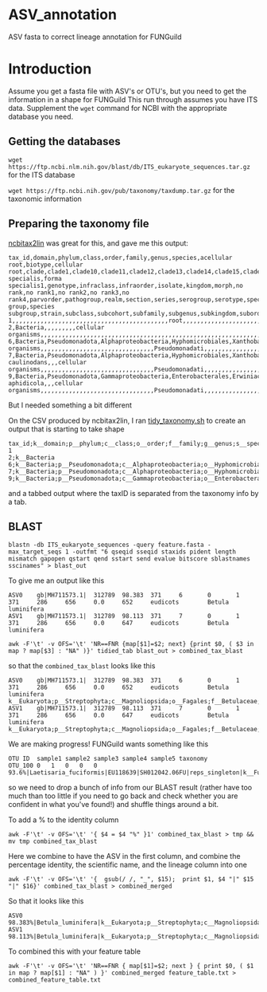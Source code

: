 # ASV_annotation
ASV fasta to correct lineage annotation for FUNGuild


# Introduction
Assume you get a fasta file with ASV's or OTU's, but you need to get the information in a shape for FUNGuild
This run through assumes you have ITS data. Supplement the `wget` command for NCBI with the appropriate database you need.

## Getting the databases
```wget https://ftp.ncbi.nlm.nih.gov/blast/db/ITS_eukaryote_sequences.tar.gz``` for the ITS database

```wget https://ftp.ncbi.nih.gov/pub/taxonomy/taxdump.tar.gz``` for the taxonomic information

## Preparing the taxonomy file
[ncbitax2lin](https://github.com/zyxue/ncbitax2lin) was great for this, and gave me this output:
```
tax_id,domain,phylum,class,order,family,genus,species,acellular root,biotype,cellular root,clade,clade1,clade10,clade11,clade12,clade13,clade14,clade15,clade16,clade17,clade18,clade19,clade2,clade20,clade21,clade22,clade3,clade4,clade5,clade6,clade7,clade8,clade9,cohort,forma,forma specialis,forma specialis1,genotype,infraclass,infraorder,isolate,kingdom,morph,no rank,no rank1,no rank2,no rank3,no rank4,parvorder,pathogroup,realm,section,series,serogroup,serotype,species group,species subgroup,strain,subclass,subcohort,subfamily,subgenus,subkingdom,suborder,subphylum,subsection,subspecies,subtribe,subvariety,superclass,superfamily,superorder,superphylum,tribe,varietas
1,,,,,,,,,,,,,,,,,,,,,,,,,,,,,,,,,,,,,,,,,,,,root,,,,,,,,,,,,,,,,,,,,,,,,,,,,,,,
2,Bacteria,,,,,,,,,cellular organisms,,,,,,,,,,,,,,,,,,,,,,,,,,,,,,,,,,,,,,,,,,,,,,,,,,,,,,,,,,,,,,,,,
6,Bacteria,Pseudomonadota,Alphaproteobacteria,Hyphomicrobiales,Xanthobacteraceae,Azorhizobium,,,,cellular organisms,,,,,,,,,,,,,,,,,,,,,,,,,,,,,,,,Pseudomonadati,,,,,,,,,,,,,,,,,,,,,,,,,,,,,,,,,
7,Bacteria,Pseudomonadota,Alphaproteobacteria,Hyphomicrobiales,Xanthobacteraceae,Azorhizobium,Azorhizobium caulinodans,,,cellular organisms,,,,,,,,,,,,,,,,,,,,,,,,,,,,,,,,Pseudomonadati,,,,,,,,,,,,,,,,,,,,,,,,,,,,,,,,,
9,Bacteria,Pseudomonadota,Gammaproteobacteria,Enterobacterales,Erwiniaceae,Buchnera,Buchnera aphidicola,,,cellular organisms,,,,,,,,,,,,,,,,,,,,,,,,,,,,,,,,Pseudomonadati,,,,,,,,,,,,,,,,,,,,,,,,,,,,,,,,,
```
But I needed something a bit different

On the CSV produced by ncbitax2lin, I ran [tidy_taxonomy.sh](https://github.com/lpotgieter/ASV_annotation/blob/main/tidy_taxonomy.sh) to create an output that is starting to take shape

```
tax_id;k__domain;p__phylum;c__class;o__order;f__family;g__genus;s__species
1
2;k__Bacteria
6;k__Bacteria;p__Pseudomonadota;c__Alphaproteobacteria;o__Hyphomicrobiales;f__Xanthobacteraceae;g__Azorhizobium
7;k__Bacteria;p__Pseudomonadota;c__Alphaproteobacteria;o__Hyphomicrobiales;f__Xanthobacteraceae;g__Azorhizobium;s__Azorhizobium
9;k__Bacteria;p__Pseudomonadota;c__Gammaproteobacteria;o__Enterobacterales;f__Erwiniaceae;g__Buchnera;s__Buchnera
```
and a tabbed output where the taxID is separated from the taxonomy info by a tab.

## BLAST
```
blastn -db ITS_eukaryote_sequences -query feature.fasta -max_target_seqs 1 -outfmt "6 qseqid sseqid staxids pident length mismatch gapopen qstart qend sstart send evalue bitscore sblastnames sscinames" > blast_out
```
To give me an output like this
```
ASV0    gb|MH711573.1|  312789  98.383  371     6       0       1       371     286     656     0.0     652     eudicots        Betula luminifera
ASV1    gb|MH711573.1|  312789  98.113  371     7       0       1       371     286     656     0.0     647     eudicots        Betula luminifera
```

```
awk -F'\t' -v OFS='\t' 'NR==FNR {map[$1]=$2; next} {print $0, ( $3 in map ? map[$3] : "NA" )}' tidied_tab blast_out > combined_tax_blast
```
so that the `combined_tax_blast` looks like this

```
ASV0    gb|MH711573.1|  312789  98.383  371     6       0       1       371     286     656     0.0     652     eudicots        Betula luminifera  k__Eukaryota;p__Streptophyta;c__Magnoliopsida;o__Fagales;f__Betulaceae;g__Betula;s__Betula
ASV1    gb|MH711573.1|  312789  98.113  371     7       0       1       371     286     656     0.0     647     eudicots        Betula luminifera  k__Eukaryota;p__Streptophyta;c__Magnoliopsida;o__Fagales;f__Betulaceae;g__Betula;s__Betula
```
We are making progress!
FUNGuild wants something like this
```
OTU ID	sample1	sample2	sample3	sample4	sample5	taxonomy
OTU_100	0	1	0	0	0	93.6%|Laetisaria_fuciformis|EU118639|SH012042.06FU|reps_singleton|k__Fungi;p__Basidiomycota;c__Agaricomycetes;o__Corticiales;f__Corticiaceae;g__Laetisaria;s__Laetisaria_fuciformis
```
so we need to drop a bunch of info from our BLAST result (rather have too much than too little if you need to go back and check whether you are confident in what you've found!) and shuffle things around a bit.

To add a % to the identity column
```
awk -F'\t' -v OFS='\t' '{ $4 = $4 "%" }1' combined_tax_blast > tmp && mv tmp combined_tax_blast
```

Here we combine to have the ASV in the first column, and combine the percentage identity, the scientific name, and the lineage column into one
```
awk -F'\t' -v OFS='\t' '{  gsub(/ /, "_", $15);  print $1, $4 "|" $15 "|" $16}' combined_tax_blast > combined_merged
```
So that it looks like this
```
ASV0    98.383%|Betula_luminifera|k__Eukaryota;p__Streptophyta;c__Magnoliopsida;o__Fagales;f__Betulaceae;g__Betula;s__Betula
ASV1    98.113%|Betula_luminifera|k__Eukaryota;p__Streptophyta;c__Magnoliopsida;o__Fagales;f__Betulaceae;g__Betula;s__Betula
```

To combined this with your feature table
```
awk -F'\t' -v OFS='\t' 'NR==FNR { map[$1]=$2; next } { print $0, ( $1 in map ? map[$1] : "NA" ) }' combined_merged feature_table.txt > combined_feature_table.txt
```
